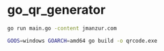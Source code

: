 # go_qr_generator

```bash
go run main.go -content jmanzur.com
```

```bash
GOOS=windows GOARCH=amd64 go build -o qrcode.exe
```



